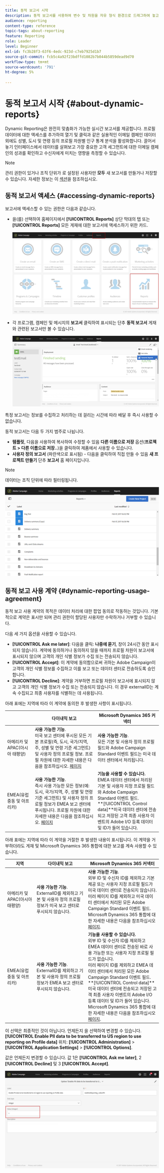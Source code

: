 ```yaml
---
title: 동적 보고서 시작
description: 동적 보고서를 사용하여 변수 및 차원을 자유 형식 환경으로 드래그하여 놓고 캠페인의 성공을 분석합니다.
audience: reporting
content-type: reference
topic-tags: about-reporting
feature: Reporting
role: Leader
level: Beginner
exl-id: fc3b28f3-63f6-4edc-923d-c7eb7925d1b7
source-git-commit: fcb5c4a92f23bdffd1082b7b044b5859dead9d70
workflow-type: tm+mt
source-wordcount: '791'
ht-degree: 5%

---
```


# 동적 보고서 시작 {#about-dynamic-reports}

Dynamic Reporting은 완전히 맞춤화가 가능한 실시간 보고서를 제공합니다. 프로필 데이터에 대한 액세스를 추가하여 열기 및 클릭과 같은 실용적인 이메일 캠페인 데이터 외에도 성별, 도시 및 연령 등의 프로필 차원별 인구 통계 분석을 활성화합니다. 끌어서 놓기 인터페이스에서 데이터를 살펴보고 가장 중요한 고객 세그먼트에 대한 이메일 캠페인의 성과를 확인하고 수신자에게 미치는 영향을 측정할 수 있습니다.

>[!NOTE]
>
>관리 권한이 있거나 조직 단위가 로 설정된 사용자만 **모두** 새 보고서를 만들거나 저장할 수 있습니다. 자세한 정보는 이 [섹션](../../administration/using/users-management.md)을 참조하십시오.

## 동적 보고서 액세스 {#accessing-dynamic-reports}

보고서에 액세스할 수 있는 권한은 다음과 같습니다.

* 을(를) 선택하여 홈페이지에서 **[!UICONTROL Reports]** 상단 막대의 탭 또는 **[!UICONTROL Reports]** 모든 게재에 대한 보고서에 액세스하기 위한 카드.

  ![](assets/campaign_reports_access.png)

* 각 프로그램, 캠페인 및 메시지의 **보고서** 클릭하여 표시되는 단추 **동적 보고서** 게재와 관련된 보고서만 볼 수 있습니다.

  ![](assets/campaign_reports_description.png)

특정 보고서는 정보를 수집하고 처리하는 데 걸리는 시간에 따라 배달 후 즉시 사용할 수 없습니다.

동적 보고서는 다음 두 가지 범주로 나뉩니다.

* **템플릿**, 다음을 사용하여 복사하여 수정할 수 있음 **다른 이름으로 저장** 옵션(**프로젝트 > 다른 이름으로 저장..**)을 클릭하여 제품에서 사용할 수 있습니다.
* **사용자 정의 보고서** (파란색으로 표시됨) - 다음을 클릭하여 직접 만들 수 있음 **새 프로젝트 만들기** 단추 **보고서** 홈 페이지입니다.

>[!NOTE]
>
>데이터는 조직 단위에 따라 필터링됩니다.

![](assets/dynamic_report_overview.png)

## 동적 보고 사용 계약 {#dynamic-reporting-usage-agreement}

동적 보고 사용 계약의 목적은 데이터 처리에 대한 팝업 동의로 작동하는 것입니다. 기본적으로 계약은 표시만 되며 관리 권한이 할당된 사용자만 수락하거나 거부할 수 있습니다.

다음 세 가지 옵션을 사용할 수 있습니다.

* **[!UICONTROL Ask me later]**: 다음을 클릭: **나중에 묻기**, 창이 24시간 동안 표시되지 않습니다. 계약에 동의하거나 동의하지 않을 때까지 프로필 차원이 보고서에 표시되지 않으며 고객의 개인 식별 정보가 수집 또는 전송되지 않습니다.
* **[!UICONTROL Accept]**: 이 계약에 동의함으로써 귀하는 Adobe Campaign이 고객의 개인 식별 정보를 수집하고 이를 보고 또는 데이터 센터로 전송하도록 승인합니다.
* **[!UICONTROL Decline]**: 계약을 거부하면 프로필 차원이 보고서에 표시되지 않고 고객의 개인 식별 정보가 수집 또는 전송되지 않습니다. 이 경우 externalID는 계속 수집되고 최종 사용자를 식별하는 데 사용됩니다.

아래 표에는 지역에 따라 이 계약에 동의한 후 발생한 사항이 표시됩니다.

|  | 다이내믹 보고 | Microsoft Dynamics 365 커넥터 |
|---|---|---|
| 아메리카 및 APAC(아시아 태평양) | **사용 가능한 기능**. <br>미국 보고 센터에 푸시된 모든 기본 프로필(즉, 도시, 국가/지역, 주, 성별 및 연령 기준 세그먼트) 및 사용자 정의 프로필 정보. 프로필 차원에 대한 자세한 내용은 다음을 참조하십시오. [페이지](../../reporting/using/list-of-components-.md) | **사용 가능한 기능**. <br>모든 기본 및 사용자 정의 프로필 필드와 Adobe Campaign Standard 이벤트 필드는 미국 데이터 센터에서 처리됩니다. |
| EMEA(유럽 중동 및 아프리카) | **사용 가능한 기능**. <br>즉시 사용 가능한 모든 정보(예: 도시, 국가/지역, 주, 성별 및 연령 기준 세그먼트) 및 사용자 정의 프로필 정보가 EMEA 보고 센터에 푸시됩니다. 프로필 차원에 대한 자세한 내용은 다음을 참조하십시오. [페이지](../../reporting/using/list-of-components-.md) | **기능을 사용할 수 있습니다.** <br>EMEA 데이터 센터에서 처리된 기본 및 사용자 지정 프로필 필드와 Adobe Campaign Standard 이벤트 필드. <br>**[!UICONTROL Control data]**미국 데이터 센터에 전송되고 저장된 고객 최종 사용자 이벤트의 Adobe I/O 등록 데이터 및 ID가 들어 있습니다. |

아래 표에는 지역에 따라 이 계약을 거절한 후 발생한 내용이 표시됩니다. 이 계약을 거부하더라도 게재 및 Microsoft Dynamics 365 통합에 대한 보고를 계속 사용할 수 있습니다.

| 지역 | 다이내믹 보고 | Microsoft Dynamics 365 커넥터 |
|---|---|---|
| 아메리카 및 APAC(아시아 태평양) | **사용 가능한 기능**. <br> ExternalID를 제외하고 기본 및 사용자 정의 프로필 정보가 미국 보고 센터로 푸시되지 않습니다. | **사용 가능한 기능**. <br>외부 ID 및 수신자 ID를 제외하고 기본 제공 또는 사용자 지정 프로필 필드가 미국 데이터 센터로 전송되지 않습니다. <br>미러 페이지 ID를 제외하고 미국 데이터 센터에서 처리된 모든 Adobe Campaign Standard 이벤트 필드. <br>Microsoft Dynamics 365 통합에 대한 자세한 내용은 다음을 참조하십시오 [페이지](../../integrating/using/d365-acs-get-started.md). |
| EMEA(유럽 중동 및 아프리카) | **사용 가능한 기능**. <br>ExternalID를 제외하고 기본 및 사용자 정의 프로필 정보가 EMEA 보고 센터로 푸시되지 않습니다. | **기능을 사용할 수 있습니다.** <br>외부 ID 및 수신자 ID를 제외하고 EMEA 데이터 센터로 전송된 바로 사용 가능한 또는 사용자 지정 프로필 필드가 없습니다. <br>미러 페이지 ID를 제외하고 EMEA 데이터 센터에서 처리된 모든 Adobe Campaign Standard 이벤트 필드.  <br>**[!UICONTROL Control data]**미국 데이터 센터에 전송되고 저장된 고객 최종 사용자 이벤트의 Adobe I/O 등록 데이터 및 ID가 들어 있습니다.<br>Microsoft Dynamics 365 통합에 대한 자세한 내용은 다음을 참조하십시오 [페이지](../../integrating/using/d365-acs-get-started.md). |

이 선택은 최종적인 것이 아닙니다. 언제든지 을 선택하여 변경할 수 있습니다. **[!UICONTROL Enable PII data to be transferred to US region to use reporting on Profile data]** 위치: **[!UICONTROL Administration]** > **[!UICONTROL Application Settings]** > **[!UICONTROL Options]**.

값은 언제든지 변경할 수 있습니다. 값 1은 **[!UICONTROL Ask me later]**, 2 **[!UICONTROL Decline]** 및 3 **[!UICONTROL Accept]**.

![](assets/pii_window_2.png)
